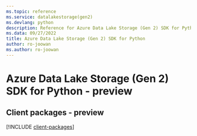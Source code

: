 ```yaml
---
ms.topic: reference
ms.service: datalakestorage(gen2)
ms.devlang: python
description: Reference for Azure Data Lake Storage (Gen 2) SDK for Python
ms.data: 09/27/2022
title: Azure Data Lake Storage (Gen 2) SDK for Python
author: ro-joowan
ms.author: ro-joowan
---
```

# Azure Data Lake Storage (Gen 2) SDK for Python - preview

## Client packages - preview
[!INCLUDE [client-packages](data-lake-storage-(gen-2)-client-index.md)]